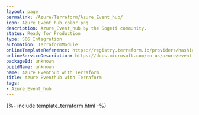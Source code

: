 ```yaml
---
layout: page
permalink: /Azure/Terraform/Azure_Event_hub/
icon: Azure_Event_hub color.png 
description: Azure_Event_hub by the Sogeti community.
status: Ready for Production
type: S06 Integration
automation: TerraformModule
onlineTemplateReference: https://registry.terraform.io/providers/hashicorp/azurerm/latest/docs/resources/eventhub
onlineServiceDescription: https://docs.microsoft.com/en-us/azure/event-hubs/event-hubs-about
packageId: unknown
buildName: unknown
name: Azure Eventhub with Terraform
title: Azure Eventhub with Terraform
tags:
- Azure_Event_hub
---
```


{%- include template_terraform.html -%}